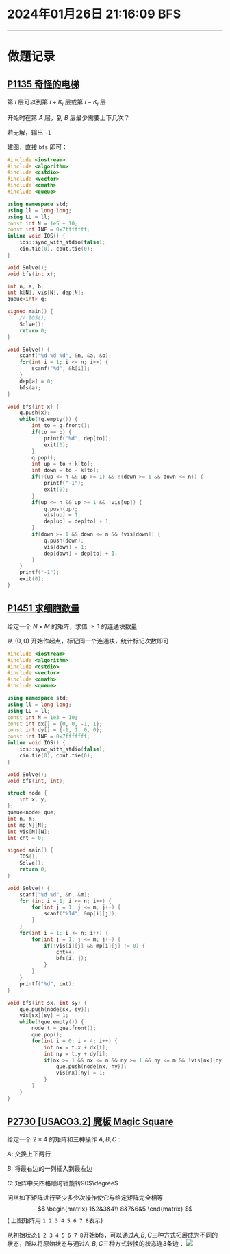 # 2024年01月26日 21:16:09 BFS

---

# 做题记录

## [P1135 奇怪的电梯](https://www.luogu.com.cn/problemnew/show/P1135)

第 $i$ 层可以到第 $i + K_i$ 层或第 $i - K_i$ 层

开始时在第 $A$ 层，到 $B$ 层最少需要上下几次？

若无解，输出 `-1`

建图，直接 `bfs` 即可：



```cpp
#include <iostream>
#include <algorithm>
#include <cstdio>
#include <vector>
#include <cmath>
#include <queue>

using namespace std;
using ll = long long;
using LL = ll;
const int N = 1e5 + 10;
const int INF = 0x7fffffff;
inline void IOS() {
    ios::sync_with_stdio(false);
    cin.tie(0), cout.tie(0);
}

void Solve();
void bfs(int x);

int n, a, b;
int k[N], vis[N], dep[N];
queue<int> q;

signed main() {
    // IOS();
    Solve();
    return 0;
}

void Solve() {
    scanf("%d %d %d", &n, &a, &b);
    for(int i = 1; i <= n; i++) {
        scanf("%d", &k[i]);
    }
    dep[a] = 0;
    bfs(a);
}

void bfs(int x) {
    q.push(x);
    while(!q.empty()) {
        int to = q.front();
        if(to == b) {
            printf("%d", dep[to]);
            exit(0);
        }
        q.pop();
        int up = to + k[to];
        int down = to - k[to];
        if(!(up <= n && up >= 1) && !(down >= 1 && down <= n)) {
            printf("-1");
            exit(0);
        }
        if(up <= n && up >= 1 && !vis[up]) {
            q.push(up);
            vis[up] = 1;
            dep[up] = dep[to] + 1;
        }
        if(down >= 1 && down <= n && !vis[down]) {
            q.push(down);
            vis[down] = 1;
            dep[down] = dep[to] + 1;
        }
    }
    printf("-1");
    exit(0);
}
```

## [P1451 求细胞数量](https://www.luogu.com.cn/problemnew/show/P1451)

给定一个 $N \times M$ 的矩阵，求值 $\ge1$ 的连通块数量

从 $(0,0)$ 开始作起点，标记同一个连通块，统计标记次数即可

```cpp
#include <iostream>
#include <algorithm>
#include <cstdio>
#include <vector>
#include <cmath>
#include <queue>

using namespace std;
using ll = long long;
using LL = ll;
const int N = 1e3 + 10;
const int dx[] = {0, 0, -1, 1};
const int dy[] = {-1, 1, 0, 0};
const int INF = 0x7fffffff;
inline void IOS() {
    ios::sync_with_stdio(false);
    cin.tie(0), cout.tie(0);
}

void Solve();
void bfs(int, int);

struct node {
	int x, y;
};
queue<node> que;
int n, m;
int mp[N][N];
int vis[N][N];
int cnt = 0;

signed main() {
    IOS();
    Solve();
    return 0;
}

void Solve() {
    scanf("%d %d", &n, &m);
	for (int i = 1; i <= n; i++) {
		for(int j = 1; j <= m; j++) {
			scanf("%1d", &mp[i][j]);
		}
	}
	for(int i = 1; i <= n; i++) {
        for(int j = 1; j <= m; j++) {
            if(!vis[i][j] && mp[i][j] != 0) {
                cnt++;
                bfs(i, j);
            }
        }
    }
    printf("%d", cnt);
}

void bfs(int sx, int sy) {
    que.push(node{sx, sy});
    vis[sx][sy] = 1;
	while(!que.empty()) {
		node t = que.front();
        que.pop();
		for(int i = 0; i < 4; i++) {
			int nx = t.x + dx[i];
			int ny = t.y + dy[i];
			if(nx >= 1 && nx <= n && ny >= 1 && ny <= m && !vis[nx][ny] && !mp[nx][ny] == 0) {
                que.push(node{nx, ny});
                vis[nx][ny] = 1;
            }
		}
	}
}
```

## [P2730 [USACO3.2] 魔板 Magic Square](https://www.luogu.com.cn/problemnew/show/P2730)

给定一个 $2\times4$ 的矩阵和三种操作 $A,B,C$ :

$A:$ 交换上下两行

$B:$ 将最右边的一列插入到最左边

$C:$ 矩阵中央四格顺时针旋转90$\degree$

问从如下矩阵进行至少多少次操作使它与给定矩阵完全相等
$$
\begin{matrix}
    1&2&3&4\\
    8&7&6&5
\end{matrix}
$$
$($ 上图矩阵用 `1 2 3 4 5 6 7 8`表示$)$

从初始状态`1 2 3 4 5 6 7 8`开始bfs，可以通过$A,B,C$三种方式拓展成为不同的状态，所以将原始状态与通过$A,B,C$三种方式转换的状态连3条边：
![](https://s11.ax1x.com/2024/02/12/pF8mejf.png)